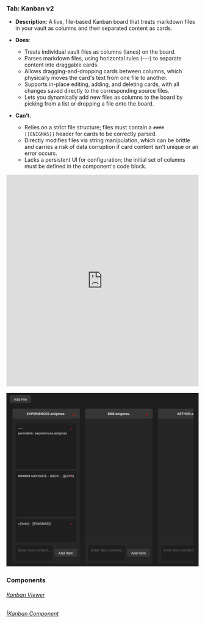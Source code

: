 
### Tab: Kanban v2

- **Description**: A live, file-based Kanban board that treats markdown files in your vault as columns and their separated content as cards.
    
- **Does**:
    
    - Treats individual vault files as columns (lanes) on the board.
    - Parses markdown files, using horizontal rules (---) to separate content into draggable cards.
    - Allows dragging-and-dropping cards between columns, which physically moves the card's text from one file to another.
    - Supports in-place editing, adding, and deleting cards, with all changes saved directly to the corresponding source files.
    - Lets you dynamically add new files as columns to the board by picking from a list or dropping a file onto the board.
        
- **Can’t**:
    
    - Relies on a strict file structure; files must contain a `#### [[ENIGMAS]]` header for cards to be correctly parsed.
    - Directly modifies files via string manipulation, which can be brittle and carries a risk of data corruption if card content isn't unique or an error occurs.
    - Lacks a persistent UI for configuration; the initial set of columns must be defined in the component's code block.

<iframe allowfullscreen src="https://www.youtube.com/embed/LG4uf3WJ1S4" width="100%" height="555" frameborder="0" allow="accelerometer; autoplay; clipboard-write; encrypted-media; gyroscope; picture-in-picture" ></iframe>




![kanban.webp](/_RESOURCES/IMAGES/kanban.webp)


### Components

###### [Kanban Viewer](D.q.kanban.viewer.md)

###### [|Kanban Component](D.q.kanban.component.md)


